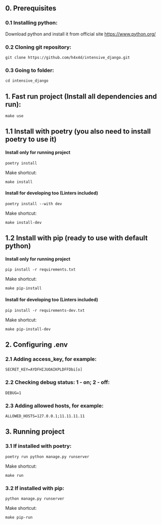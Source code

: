 ## 0. Prerequisites
### 0.1 Installing python:

Download python and install it from official site https://www.python.org/

### 0.2 Cloning git repository:
```
git clone https://github.com/h4x4d/intensive_django.git
```
### 0.3 Going to folder:
```
cd intensive_django
```

## 1. Fast run project (Install all dependencies and run):
```
make use
```

## 1.1 Install with poetry (you also need to install poetry to use it)
#### Install only for running project
```
poetry install 
```
Make shortcut:
```
make install
```
#### Install for developing too (Linters included)
```
poetry install --with dev
```
Make shortcut:
```
make install-dev
```


## 1.2 Install with pip (ready to use with default python)
#### Install only for running project
```
pip install -r requirements.txt 
```
Make shortcut:
```
make pip-install
```
#### Install for developing too (Linters included)
```
pip install -r requirements-dev.txt 
```
Make shortcut:
```
make pip-install-dev
```

## 2. Configuring .env

### 2.1 Adding access_key, for example:
```
SECRET_KEY=AYDFHIJUOAIKPLDFFDbi[o]
```
### 2.2 Checking debug status: 1 - on; 2 - off:
```
DEBUG=1
```
### 2.3 Adding allowed hosts, for example:
```
ALLOWED_HOSTS=127.0.0.1;11.11.11.11
```

## 3. Running project
### 3.1 If installed with poetry:
```
poetry run python manage.py runserver
```
Make shortcut:
```
make run
```
### 3.2 If installed with pip:
```
python manage.py runserver
```
Make shortcut:
```
make pip-run
```